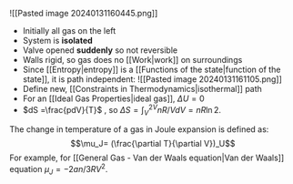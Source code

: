 ![[Pasted image 20240131160445.png]]
- Initially all gas on the left
- System is **isolated**
- Valve opened **suddenly** so not reversible
- Walls rigid, so gas does no [[Work|work]] on surroundings
- Since [[Entropy|entropy]] is a [[Functions of the state|function of the state]], it is path independent:
![[Pasted image 20240131161105.png]]
- Define new, [[Constraints in Thermodynamics|isothermal]] path
- For an [[Ideal Gas Properties|ideal gas]], $\Delta U=0$ 
- $dS =\frac{pdV}{T}$ , so $\Delta S = \int_V^{2V} nR/V dV=nR \ln{2}$.

The change in temperature of a gas in Joule expansion is defined as:
$$\mu_J= (\frac{\partial T}{\partial V})_U$$
For example, for [[General Gas - Van der Waals equation|Van der Waals]] equation $\mu_J = -2an/3RV^2$.